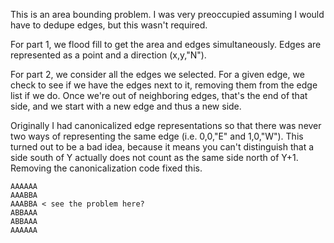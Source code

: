 This is an area bounding problem. I was very preoccupied assuming I would have to dedupe edges, but this wasn't required.

For part 1, we flood fill to get the area and edges simultaneously. Edges are represented as a point and a direction (x,y,"N"). 

For part 2, we consider all the edges we selected. For a given edge, we check to see if we have the edges next to it, removing them from the edge list if we do. Once we're out of neighboring edges, that's the end of that side, and we start with a new edge and thus a new side.

Originally I had canonicalized edge representations so that there was never two ways of representing the same edge (i.e. 0,0,"E" and 1,0,"W"). This turned out to be a bad idea, because it means you can't distinguish that a side south of Y actually does not count as the same side north of Y+1. Removing the canonicalization code fixed this.

```
AAAAAA
AAABBA
AAABBA < see the problem here?
ABBAAA
ABBAAA
AAAAAA
```